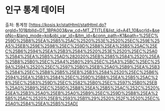 # 인구 통계 데이터
출처: 통계청 [https://kosis.kr/statHtml/statHtml.do?orgId=101&tblId=DT_1BPA003&vw_cd=MT_ZTITLE&list_id=A41_10&scrId=&seqNo=&lang_mode=ko&obj_var_id=&itm_id=&conn_path=K1&path=%25EC%259D%25B8%25EA%25B5%25AC%2520%253E%2520%25EC%259E%25A5%25EB%259E%2598%25EC%259D%25B8%25EA%25B5%25AC%25EC%25B6%2594%25EA%25B3%2584%2520%253E%2520%25EC%25A0%2584%25EA%25B5%25AD%282020%25EB%2585%2584%2520%25EA%25B8%25B0%25EC%25A4%2580%29%25EC%25A3%25BC%25EC%259A%2594%2520%25EC%2597%25B0%25EB%25A0%25B9%25EA%25B3%2584%25EC%25B8%25B5%25EB%25B3%2584%2520%25EC%25B6%2594%25EA%25B3%2584%25EC%259D%25B8%25EA%25B5%25AC%28%25EC%2583%259D%25EC%2582%25B0%25EC%2597%25B0%25EB%25A0%25B9%25EC%259D%25B8%25EA%25B5%25AC%252C%2520%25EA%25B3%25A0%25EB%25A0%25B9%25EC%259D%25B8%25EA%25B5%25AC%2520%25EB%2593%25B1%29%2520%252F%2520%25EC%25A0%2584%25EA%25B5%25AD[
